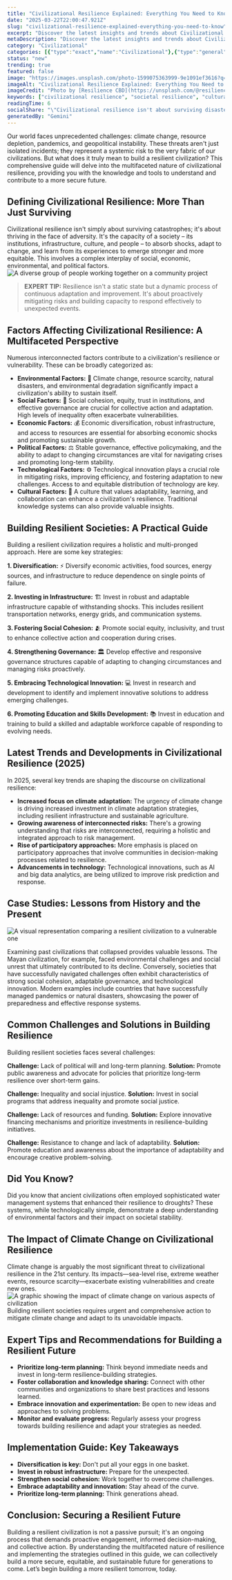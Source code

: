 ```yaml
---
title: "Civilizational Resilience Explained: Everything You Need to Know"
date: "2025-03-22T22:00:47.921Z"
slug: "civilizational-resilience-explained-everything-you-need-to-know"
excerpt: "Discover the latest insights and trends about Civilizational Resilience. This comprehensive guide covers everything you need to know about Civilizational Resilience in 2025."
metaDescription: "Discover the latest insights and trends about Civilizational Resilience. This comprehensive guide covers everything you need to know about Civilizational R..."
category: "Civilizational"
categories: [{"type":"exact","name":"Civilizational"},{"type":"general","name":"Governance"},{"type":"medium","name":"Public Health"},{"type":"specific","name":"Disaster Response"},{"type":"niche","name":"Pandemic Preparedness"}]
status: "new"
trending: true
featured: false
image: "https://images.unsplash.com/photo-1599075363999-9e1091ef3616?q=85&w=1200&fit=max&fm=webp&auto=compress"
imageAlt: "Civilizational Resilience Explained: Everything You Need to Know"
imageCredit: "Photo by [Resilience CBD](https://unsplash.com/@resiliencecbd) on Unsplash"
keywords: ["civilizational resilience", "societal resilience", "cultural resilience", "building resilient societies", "factors affecting civilizational resilience", "how to build a resilient civilization", "civilizational collapse prevention", "resilient infrastructure", "impact of climate change on civilizational resilience", "best practices for civilizational resilience"]
readingTime: 6
socialShare: "\"Civilizational resilience isn't about surviving disasters; it's about thriving despite them.  The key lies in proactive adaptation and fostering a culture of preparedness.\""
generatedBy: "Gemini"
---
```




Our world faces unprecedented challenges: climate change, resource depletion, pandemics, and geopolitical instability.  These threats aren't just isolated incidents; they represent a systemic risk to the very fabric of our civilizations.  But what does it truly mean to build a resilient civilization? This comprehensive guide will delve into the multifaceted nature of civilizational resilience, providing you with the knowledge and tools to understand and contribute to a more secure future.

## Defining Civilizational Resilience: More Than Just Surviving

Civilizational resilience isn't simply about surviving catastrophes; it's about thriving in the face of adversity.  It's the capacity of a society – its institutions, infrastructure, culture, and people – to absorb shocks, adapt to change, and learn from its experiences to emerge stronger and more equitable.  This involves a complex interplay of social, economic, environmental, and political factors. ![A diverse group of people working together on a community project](https://images.unsplash.com/photo-1736664030037-a3d76930c3f3?q=85&w=1200&fit=max&fm=webp&auto=compress)

> **EXPERT TIP:**  Resilience isn't a static state but a dynamic process of continuous adaptation and improvement. It's about proactively mitigating risks and building capacity to respond effectively to unexpected events.

## Factors Affecting Civilizational Resilience: A Multifaceted Perspective

Numerous interconnected factors contribute to a civilization's resilience or vulnerability.  These can be broadly categorized as:

* **Environmental Factors:** 🔑 Climate change, resource scarcity, natural disasters, and environmental degradation significantly impact a civilization's ability to sustain itself.
* **Social Factors:** 🤝 Social cohesion, equity, trust in institutions, and effective governance are crucial for collective action and adaptation.  High levels of inequality often exacerbate vulnerabilities.
* **Economic Factors:** 💰 Economic diversification, robust infrastructure, and access to resources are essential for absorbing economic shocks and promoting sustainable growth.
* **Political Factors:** ⚖️ Stable governance, effective policymaking, and the ability to adapt to changing circumstances are vital for navigating crises and promoting long-term stability.
* **Technological Factors:** ⚙️ Technological innovation plays a crucial role in mitigating risks, improving efficiency, and fostering adaptation to new challenges.  Access to and equitable distribution of technology are key.
* **Cultural Factors:** 🎨  A culture that values adaptability, learning, and collaboration can enhance a civilization's resilience.  Traditional knowledge systems can also provide valuable insights.

## Building Resilient Societies: A Practical Guide

Building a resilient civilization requires a holistic and multi-pronged approach. Here are some key strategies:

**1. Diversification:**  ⚡ Diversify economic activities, food sources, energy sources, and infrastructure to reduce dependence on single points of failure.

**2.  Investing in Infrastructure:**  🏗️ Invest in robust and adaptable infrastructure capable of withstanding shocks. This includes resilient transportation networks, energy grids, and communication systems.

**3. Fostering Social Cohesion:** 🫂  Promote social equity, inclusivity, and trust to enhance collective action and cooperation during crises.

**4. Strengthening Governance:** 🏛️  Develop effective and responsive governance structures capable of adapting to changing circumstances and managing risks proactively.

**5. Embracing Technological Innovation:** 💻  Invest in research and development to identify and implement innovative solutions to address emerging challenges.

**6. Promoting Education and Skills Development:** 📚  Invest in education and training to build a skilled and adaptable workforce capable of responding to evolving needs.

## Latest Trends and Developments in Civilizational Resilience (2025)

In 2025, several key trends are shaping the discourse on civilizational resilience:

* **Increased focus on climate adaptation:**  The urgency of climate change is driving increased investment in climate adaptation strategies, including resilient infrastructure and sustainable agriculture.
* **Growing awareness of interconnected risks:**  There's a growing understanding that risks are interconnected, requiring a holistic and integrated approach to risk management.
* **Rise of participatory approaches:**  More emphasis is placed on participatory approaches that involve communities in decision-making processes related to resilience.
* **Advancements in technology:**  Technological innovations, such as AI and big data analytics, are being utilized to improve risk prediction and response.

## Case Studies: Lessons from History and the Present

![A visual representation comparing a resilient civilization to a vulnerable one](https://images.unsplash.com/photo-1654783862845-0ee452cbaf56?q=85&w=1200&fit=max&fm=webp&auto=compress)

Examining past civilizations that collapsed provides valuable lessons. The Mayan civilization, for example, faced environmental challenges and social unrest that ultimately contributed to its decline.  Conversely, societies that have successfully navigated challenges often exhibit characteristics of strong social cohesion, adaptable governance, and technological innovation.  Modern examples include countries that have successfully managed pandemics or natural disasters, showcasing the power of preparedness and effective response systems.

## Common Challenges and Solutions in Building Resilience

Building resilient societies faces several challenges:

**Challenge:**  Lack of political will and long-term planning.
**Solution:**  Promote public awareness and advocate for policies that prioritize long-term resilience over short-term gains.

**Challenge:**  Inequality and social injustice.
**Solution:**  Invest in social programs that address inequality and promote social justice.

**Challenge:**  Lack of resources and funding.
**Solution:**  Explore innovative financing mechanisms and prioritize investments in resilience-building initiatives.

**Challenge:**  Resistance to change and lack of adaptability.
**Solution:**  Promote education and awareness about the importance of adaptability and encourage creative problem-solving.

## Did You Know?

Did you know that ancient civilizations often employed sophisticated water management systems that enhanced their resilience to droughts?  These systems, while technologically simple, demonstrate a deep understanding of environmental factors and their impact on societal stability.

## The Impact of Climate Change on Civilizational Resilience

Climate change is arguably the most significant threat to civilizational resilience in the 21st century. Its impacts—sea-level rise, extreme weather events, resource scarcity—exacerbate existing vulnerabilities and create new ones.  ![A graphic showing the impact of climate change on various aspects of civilization](https://images.unsplash.com/photo-1605036927639-1555563331a9?q=85&w=1200&fit=max&fm=webp&auto=compress)  Building resilient societies requires urgent and comprehensive action to mitigate climate change and adapt to its unavoidable impacts.

## Expert Tips and Recommendations for Building a Resilient Future

* **Prioritize long-term planning:**  Think beyond immediate needs and invest in long-term resilience-building strategies.
* **Foster collaboration and knowledge sharing:**  Connect with other communities and organizations to share best practices and lessons learned.
* **Embrace innovation and experimentation:**  Be open to new ideas and approaches to solving problems.
* **Monitor and evaluate progress:**  Regularly assess your progress towards building resilience and adapt your strategies as needed.

##  Implementation Guide:  Key Takeaways

* **Diversification is key:** Don't put all your eggs in one basket.
* **Invest in robust infrastructure:**  Prepare for the unexpected.
* **Strengthen social cohesion:**  Work together to overcome challenges.
* **Embrace adaptability and innovation:**  Stay ahead of the curve.
* **Prioritize long-term planning:**  Think generations ahead.

## Conclusion:  Securing a Resilient Future

Building a resilient civilization is not a passive pursuit; it's an ongoing process that demands proactive engagement, informed decision-making, and collective action.  By understanding the multifaceted nature of resilience and implementing the strategies outlined in this guide, we can collectively build a more secure, equitable, and sustainable future for generations to come.  Let’s begin building a more resilient tomorrow, today.

